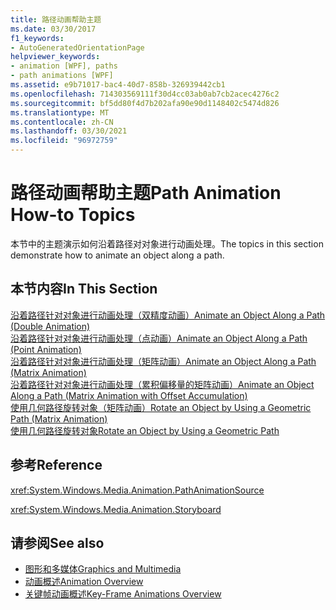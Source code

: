 ```yaml
---
title: 路径动画帮助主题
ms.date: 03/30/2017
f1_keywords:
- AutoGeneratedOrientationPage
helpviewer_keywords:
- animation [WPF], paths
- path animations [WPF]
ms.assetid: e9b71017-bac4-40d7-858b-326939442cb1
ms.openlocfilehash: 714303569111f30d4cc03ab0ab7cb2acec4276c2
ms.sourcegitcommit: bf5dd80f4d7b202afa90e90d1148402c5474d826
ms.translationtype: MT
ms.contentlocale: zh-CN
ms.lasthandoff: 03/30/2021
ms.locfileid: "96972759"
---
```

# <a name="path-animation-how-to-topics"></a><span data-ttu-id="00cbe-102">路径动画帮助主题</span><span class="sxs-lookup"><span data-stu-id="00cbe-102">Path Animation How-to Topics</span></span>
<span data-ttu-id="00cbe-103">本节中的主题演示如何沿着路径对对象进行动画处理。</span><span class="sxs-lookup"><span data-stu-id="00cbe-103">The topics in this section demonstrate how to animate an object along a path.</span></span>  
  
## <a name="in-this-section"></a><span data-ttu-id="00cbe-104">本节内容</span><span class="sxs-lookup"><span data-stu-id="00cbe-104">In This Section</span></span>  
 [<span data-ttu-id="00cbe-105">沿着路径针对对象进行动画处理（双精度动画）</span><span class="sxs-lookup"><span data-stu-id="00cbe-105">Animate an Object Along a Path (Double Animation)</span></span>](how-to-animate-an-object-along-a-path-double-animation.md)  
 [<span data-ttu-id="00cbe-106">沿着路径针对对象进行动画处理（点动画）</span><span class="sxs-lookup"><span data-stu-id="00cbe-106">Animate an Object Along a Path (Point Animation)</span></span>](how-to-animate-an-object-along-a-path-point-animation.md)  
 [<span data-ttu-id="00cbe-107">沿着路径针对对象进行动画处理（矩阵动画）</span><span class="sxs-lookup"><span data-stu-id="00cbe-107">Animate an Object Along a Path (Matrix Animation)</span></span>](how-to-animate-an-object-along-a-path-matrix-animation.md)  
 [<span data-ttu-id="00cbe-108">沿着路径针对对象进行动画处理（累积偏移量的矩阵动画）</span><span class="sxs-lookup"><span data-stu-id="00cbe-108">Animate an Object Along a Path (Matrix Animation with Offset Accumulation)</span></span>](animate-an-object-along-a-path-matrix-animation-with-offset.md)  
 [<span data-ttu-id="00cbe-109">使用几何路径旋转对象（矩阵动画）</span><span class="sxs-lookup"><span data-stu-id="00cbe-109">Rotate an Object by Using a Geometric Path (Matrix Animation)</span></span>](how-to-rotate-an-object-by-using-a-geometric-path-matrix-animation.md)  
 [<span data-ttu-id="00cbe-110">使用几何路径旋转对象</span><span class="sxs-lookup"><span data-stu-id="00cbe-110">Rotate an Object by Using a Geometric Path</span></span>](how-to-rotate-an-object-by-using-a-geometric-path.md)  
  
## <a name="reference"></a><span data-ttu-id="00cbe-111">参考</span><span class="sxs-lookup"><span data-stu-id="00cbe-111">Reference</span></span>  
 <xref:System.Windows.Media.Animation.PathAnimationSource>  
  
 <xref:System.Windows.Media.Animation.Storyboard>  
  
## <a name="see-also"></a><span data-ttu-id="00cbe-112">请参阅</span><span class="sxs-lookup"><span data-stu-id="00cbe-112">See also</span></span>

- [<span data-ttu-id="00cbe-113">图形和多媒体</span><span class="sxs-lookup"><span data-stu-id="00cbe-113">Graphics and Multimedia</span></span>](index.md)
- [<span data-ttu-id="00cbe-114">动画概述</span><span class="sxs-lookup"><span data-stu-id="00cbe-114">Animation Overview</span></span>](animation-overview.md)
- [<span data-ttu-id="00cbe-115">关键帧动画概述</span><span class="sxs-lookup"><span data-stu-id="00cbe-115">Key-Frame Animations Overview</span></span>](key-frame-animations-overview.md)
